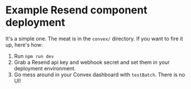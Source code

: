 # Example Resend component deployment

It's a simple one. The meat is in the `convex/` directory. If you want to fire it up, here's how:

1. Run `npm run dev`
2. Grab a Resend api key and webhook secret and set them in your deployment environment.
3. Go mess around in your Convex dashboard with `testBatch`. There is no UI!
